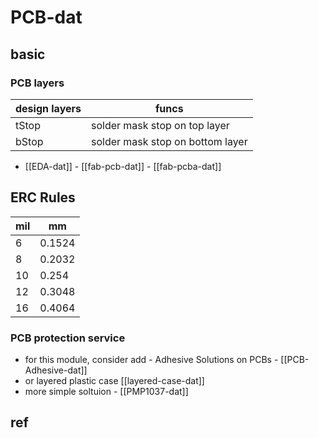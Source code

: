 
# PCB-dat 


## basic 

### PCB layers 

| design layers | funcs                            |
| ------------- | -------------------------------- |
| tStop         | solder mask stop on top layer    |
| bStop         | solder mask stop on bottom layer |

- [[EDA-dat]] - [[fab-pcb-dat]] - [[fab-pcba-dat]]

## ERC Rules 

| mil | mm     |
| --- | ------ |
| 6   | 0.1524 |
| 8   | 0.2032 |
| 10  | 0.254  |
| 12  | 0.3048 |
| 16  | 0.4064 |



### PCB protection service 


- for this module, consider add - Adhesive Solutions on PCBs - [[PCB-Adhesive-dat]]
- or layered plastic case [[layered-case-dat]]
- more simple soltuion - [[PMP1037-dat]]




## ref 






